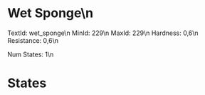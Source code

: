 # Wet Sponge\n
TextId: wet_sponge\n
MinId: 229\n
MaxId: 229\n
Hardness: 0,6\n
Resistance: 0,6\n

Num States: 1\n
# States
```

```